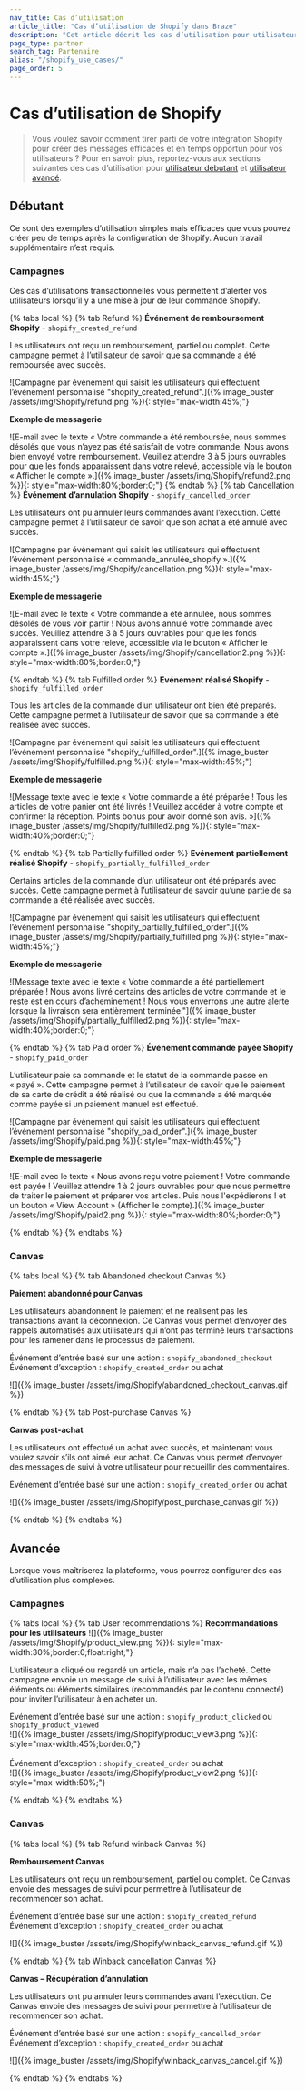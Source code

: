 ```yaml
---
nav_title: Cas d’utilisation
article_title: "Cas d’utilisation de Shopify dans Braze"
description: "Cet article décrit les cas d’utilisation pour utilisateurs débutants et avancés de Shopify."
page_type: partner
search_tag: Partenaire
alias: "/shopify_use_cases/"
page_order: 5
---
```


# Cas d’utilisation de Shopify

> Vous voulez savoir comment tirer parti de votre intégration Shopify pour créer des messages efficaces et en temps opportun pour vos utilisateurs ? Pour en savoir plus, reportez-vous aux sections suivantes des cas d’utilisation pour [utilisateur débutant](#beginner) et [utilisateur avancé](#advanced).

## Débutant

Ce sont des exemples d’utilisation simples mais efficaces que vous pouvez créer peu de temps après la configuration de Shopify. Aucun travail supplémentaire n’est requis. 

### Campagnes

Ces cas d’utilisations transactionnelles vous permettent d’alerter vos utilisateurs lorsqu’il y a une mise à jour de leur commande Shopify.

{% tabs local %}
{% tab Refund %}
**Événement de remboursement Shopify** - `shopify_created_refund`

Les utilisateurs ont reçu un remboursement, partiel ou complet. Cette campagne permet à l’utilisateur de savoir que sa commande a été remboursée avec succès.

![Campagne par événement qui saisit les utilisateurs qui effectuent l’événement personnalisé "shopify_created_refund".]({% image_buster /assets/img/Shopify/refund.png %}){: style="max-width:45%;"}

**Exemple de messagerie**

![E-mail avec le texte « Votre commande a été remboursée, nous sommes désolés que vous n’ayez pas été satisfait de votre commande. Nous avons bien envoyé votre remboursement. Veuillez attendre 3 à 5 jours ouvrables pour que les fonds apparaissent dans votre relevé, accessible via le bouton « Afficher le compte ».]({% image_buster /assets/img/Shopify/refund2.png %}){: style="max-width:80%;border:0;"}
{% endtab %}
{% tab Cancellation %}
**Événement d’annulation Shopify** - `shopify_cancelled_order`

Les utilisateurs ont pu annuler leurs commandes avant l’exécution. Cette campagne permet à l’utilisateur de savoir que son achat a été annulé avec succès.

![Campagne par événement qui saisit les utilisateurs qui effectuent l’événement personnalisé « commande_annulée_shopify ».]({% image_buster /assets/img/Shopify/cancellation.png %}){: style="max-width:45%;"}

**Exemple de messagerie**

![E-mail avec le texte « Votre commande a été annulée, nous sommes désolés de vous voir partir ! Nous avons annulé votre commande avec succès. Veuillez attendre 3 à 5 jours ouvrables pour que les fonds apparaissent dans votre relevé, accessible via le bouton « Afficher le compte ».]({% image_buster /assets/img/Shopify/cancellation2.png %}){: style="max-width:80%;border:0;"}

{% endtab %}
{% tab Fulfilled order %}
**Evénement réalisé Shopify** - `shopify_fulfilled_order`

Tous les articles de la commande d’un utilisateur ont bien été préparés. Cette campagne permet à l’utilisateur de savoir que sa commande a été réalisée avec succès.

![Campagne par événement qui saisit les utilisateurs qui effectuent l’événement personnalisé "shopify_fulfilled_order".]({% image_buster /assets/img/Shopify/fulfilled.png %}){: style="max-width:45%;"}

**Exemple de messagerie**

![Message texte avec le texte « Votre commande a été préparée ! Tous les articles de votre panier ont été livrés ! Veuillez accéder à votre compte et confirmer la réception. Points bonus pour avoir donné son avis. »]({% image_buster /assets/img/Shopify/fulfilled2.png %}){: style="max-width:40%;border:0;"}

{% endtab %}
{% tab Partially fulfilled order %}
**Evénement partiellement réalisé Shopify** - `shopify_partially_fulfilled_order`

Certains articles de la commande d’un utilisateur ont été préparés avec succès. Cette campagne permet à l’utilisateur de savoir qu’une partie de sa commande a été réalisée avec succès.

![Campagne par événement qui saisit les utilisateurs qui effectuent l’événement personnalisé "shopify_partially_fulfilled_order".]({% image_buster /assets/img/Shopify/partially_fulfilled.png %}){: style="max-width:45%;"}

**Exemple de messagerie**

![Message texte avec le texte « Votre commande a été partiellement préparée ! Nous avons livré certains des articles de votre commande et le reste est en cours d’acheminement ! Nous vous enverrons une autre alerte lorsque la livraison sera entièrement terminée."]({% image_buster /assets/img/Shopify/partially_fulfilled2.png %}){: style="max-width:40%;border:0;"}

{% endtab %}
{% tab Paid order %}
**Événement commande payée Shopify** - `shopify_paid_order`

L’utilisateur paie sa commande et le statut de la commande passe en « payé ». Cette campagne permet à l’utilisateur de savoir que le paiement de sa carte de crédit a été réalisé ou que la commande a été marquée comme payée si un paiement manuel est effectué.

![Campagne par événement qui saisit les utilisateurs qui effectuent l’événement personnalisé "shopify_paid_order".]({% image_buster /assets/img/Shopify/paid.png %}){: style="max-width:45%;"}

**Exemple de messagerie**

![E-mail avec le texte « Nous avons reçu votre paiement ! Votre commande est payée ! Veuillez attendre 1 à 2 jours ouvrables pour que nous permettre de traiter le paiement et préparer vos articles. Puis nous l'expédierons ! et un bouton « View Account » (Afficher le compte).]({% image_buster /assets/img/Shopify/paid2.png %}){: style="max-width:80%;border:0;"}

{% endtab %}
{% endtabs  %}
### Canvas

{% tabs local %}
{% tab Abandoned checkout Canvas %}

**Paiement abandonné pour Canvas**

Les utilisateurs abandonnent le paiement et ne réalisent pas les transactions avant la déconnexion. Ce Canvas vous permet d’envoyer des rappels automatisés aux utilisateurs qui n’ont pas terminé leurs transactions pour les ramener dans le processus de paiement.

Événement d’entrée basé sur une action : `shopify_abandoned_checkout`<br>
Événement d’exception : `shopify_created_order` ou achat

![]({% image_buster /assets/img/Shopify/abandoned_checkout_canvas.gif %})

{% endtab %}
{% tab Post-purchase Canvas %}

**Canvas post-achat**

Les utilisateurs ont effectué un achat avec succès, et maintenant vous voulez savoir s’ils ont aimé leur achat. Ce Canvas vous permet d’envoyer des messages de suivi à votre utilisateur pour recueillir des commentaires. 

Événement d’entrée basé sur une action : `shopify_created_order` ou achat

![]({% image_buster /assets/img/Shopify/post_purchase_canvas.gif %})

{% endtab %}
{% endtabs %}

## Avancée

Lorsque vous maîtriserez la plateforme, vous pourrez configurer des cas d’utilisation plus complexes.

### Campagnes

{% tabs local %}
{% tab User recommendations %}
**Recommandations pour les utilisateurs**
![]({% image_buster /assets/img/Shopify/product_view.png %}){: style="max-width:30%;border:0;float:right;"}

L’utilisateur a cliqué ou regardé un article, mais n’a pas l’acheté. Cette campagne envoie un message de suivi à l’utilisateur avec les mêmes éléments ou éléments similaires (recommandés par le contenu connecté) pour inviter l’utilisateur à en acheter un.

Événement d’entrée basé sur une action : `shopify_product_clicked` ou `shopify_product_viewed`<br>
![]({% image_buster /assets/img/Shopify/product_view3.png %}){: style="max-width:45%;border:0;"}
<br><br>
Événement d’exception : `shopify_created_order` ou achat<br>
![]({% image_buster /assets/img/Shopify/product_view2.png %}){: style="max-width:50%;"}

{% endtab %}
{% endtabs %}

### Canvas

{% tabs local %}
{% tab Refund winback Canvas %}

**Remboursement Canvas**

Les utilisateurs ont reçu un remboursement, partiel ou complet. Ce Canvas envoie des messages de suivi pour permettre à l’utilisateur de recommencer son achat.

Événement d’entrée basé sur une action : `shopify_created_refund`<br>
Événement d’exception : `shopify_created_order` ou achat

![]({% image_buster /assets/img/Shopify/winback_canvas_refund.gif %})


{% endtab %}
{% tab Winback cancellation Canvas %}

**Canvas – Récupération d’annulation**

Les utilisateurs ont pu annuler leurs commandes avant l’exécution. Ce Canvas envoie des messages de suivi pour permettre à l’utilisateur de recommencer son achat.

Événement d’entrée basé sur une action : `shopify_cancelled_order`<br>
Événement d’exception : `shopify_created_order` ou achat

![]({% image_buster /assets/img/Shopify/winback_canvas_cancel.gif %})


{% endtab %}
{% endtabs %}